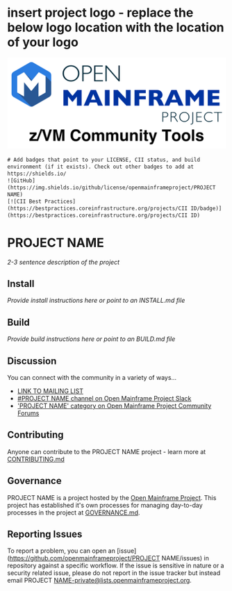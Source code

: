 
# insert project logo - replace the below logo location with the location of your logo
![z/VM Community Tools Logo](https://raw.githubusercontent.com/openmainframeproject/artwork/5b27f85f886da75ddf53511eb5289c53c972415c/projects/zvm-community-tools/horizontal/color/zvm-community-tools-horizontal-color.svg)

```gfm
# Add badges that point to your LICENSE, CII status, and build environment (if it exists). Check out other badges to add at https://shields.io/
![GitHub](https://img.shields.io/github/license/openmainframeproject/PROJECT NAME)
[![CII Best Practices](https://bestpractices.coreinfrastructure.org/projects/CII ID/badge)](https://bestpractices.coreinfrastructure.org/projects/CII ID)
```

# PROJECT NAME

_2-3 sentence description of the project_

## Install

_Provide install instructions here or point to an INSTALL.md file_

## Build

_Provide build instructions here or point to an BUILD.md file_

## Discussion

You can connect with the community in a variety of ways...

- [LINK TO MAILING LIST](https://lists.openmainframeproject.org/g/xxxx-discussion)
- [#PROJECT NAME channel on Open Mainframe Project Slack](https://slack.openmainframeproject.org)
- ['PROJECT NAME' category on Open Mainframe Project Community Forums](https://community.openmainframeproject.org/)

## Contributing
Anyone can contribute to the PROJECT NAME project - learn more at [CONTRIBUTING.md](CONTRIBUTING.md)

## Governance
PROJECT NAME is a project hosted by the [Open Mainframe Project](https://openmainframeproject.org). This project has established it's own processes for managing day-to-day processes in the project at [GOVERNANCE.md](GOVERNANCE.md).


## Reporting Issues
To report a problem, you can open an [issue](https://github.com/openmainframeproject/PROJECT NAME/issues) in repository against a specific workflow. If the issue is sensitive in nature or a security related issue, please do not report in the issue tracker but instead email PROJECT NAME-private@lists.openmainframeproject.org.
